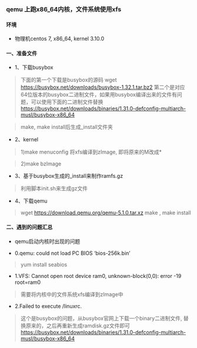 ### qemu 上跑x86_64内核，文件系统使用xfs

#### 环境
* 物理机centos 7, x86_64, kernel 3.10.0
 

#### 一、准备文件

* 1、下载busybox
>    下面的第一个下载是busybox的源码
>    wget https://busybox.net/downloads/busybox-1.32.1.tar.bz2
>    第二个是对应64位版本的busybox二进制文件，如果用busybox编译出来的文件有问题，可以使用下面的二进制文件替换
>    https://busybox.net/downloads/binaries/1.31.0-defconfig-multiarch-musl/busybox-x86_64

>  make, make install后生成\_install文件夹

* 2、kernel
>   1)make menuconfig
>     将xfs编译到zImage, 即将原来的M改成*
     
>   2)make bzImage

* 3、基于busybox生成的\_install来制作ramfs.gz  
>    利用脚本init.sh来生成gz文件

* 4、下载qemu
>    wget https://download.qemu.org/qemu-5.1.0.tar.xz 
>    make , make install

#### 二、遇到的问题汇总
* qemu启动内核时出现的问题

* 0.qemu: could not load PC BIOS ‘bios-256k.bin’
> yum install seabios 

* 1.VFS: Cannot open root device ram0, unknown-block(0,0): error -19
  root=ram0
> 需要将内核中的文件系统xfs编译到zImage中

* 2.Failed to execute /linuxrc.
>  这个是busybox的问题，从busybox官网上下载一个binary二进制文件, 替换原来的，之后再重新生成ramdisk.gz文件即可
>  https://busybox.net/downloads/binaries/1.31.0-defconfig-multiarch-musl/busybox-x86_64


